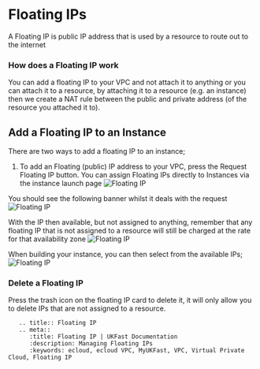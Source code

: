 # Floating IPs
A Floating IP is public IP address that is used by a resource to route out to the internet

### How does a Floating IP work
You can add a floating IP to your VPC and not attach it to anything or you can attach it to a resource, by attaching it to a resource (e.g. an instance) then we create a NAT rule between the public and private address (of the resource you attached it to).


##  Add a Floating IP to an Instance

There are two ways to add a floating IP to an instance;

1)	To add an Floating (public) IP address to your VPC, press the Request Floating IP button. You can assign Floating IPs directly to Instances via the instance launch page
![Floating IP](files/floating-ip-empty.png)

You should see the following banner whilst it deals with the request
![Floating IP](files/floating-ip-requested-banner.png)

With the IP then available, but not assigned to anything, remember that any floating IP that is not assigned to a resource will still be charged at the rate for that availability zone
![Floating IP](files/floating-ip-launched.png)

When building your instance, you can then select from the available IPs;
![Floating IP](files/floating-ip-assign-instance.png)

### Delete a Floating IP
Press the trash icon on the floating IP card to delete it, it will only allow you to delete IPs that are not assigned to a resource.


```eval_rst
   .. title:: Floating IP
   .. meta::
      :title: Floating IP | UKFast Documentation
      :description: Managing Floating IPs
      :keywords: ecloud, ecloud VPC, MyUKFast, VPC, Virtual Private Cloud, Floating IP
```
